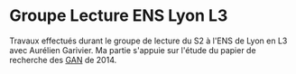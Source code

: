 # Groupe Lecture ENS Lyon L3

Travaux effectués durant le groupe de lecture du S2 à l'ENS de Lyon en L3 avec Aurélien Garivier.
Ma partie s'appuie sur l'étude du papier de recherche des [GAN](https://arxiv.org/pdf/1406.2661) de 2014.

